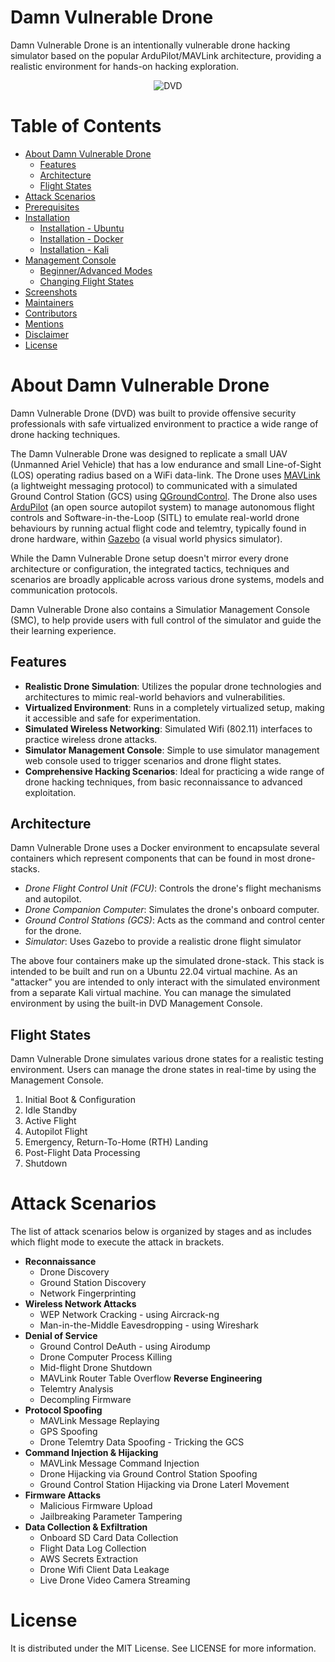 # Damn Vulnerable Drone

Damn Vulnerable Drone is an intentionally vulnerable drone hacking simulator based on the popular ArduPilot/MAVLink architecture, providing a realistic environment for hands-on hacking exploration.

<p align="center">
  <img src="https://github.com/nicholasaleks/Damn-Vulnerable-Drone/blob/master/simulator/static/images/Damn-Vulnerable-Drone-Banner.png?raw=true" alt="DVD"/>
</p>

# Table of Contents

* [About Damn Vulnerable Drone](#about)
  * [Features](#features)
  * [Architecture](#architecture)
  * [Flight States](#flight-states)
* [Attack Scenarios](#attack-scenarios)
* [Prerequisites](#prerequisites)
* [Installation](#installation)
  * [Installation - Ubuntu](#ubuntu)
  * [Installation - Docker](#docker)
  * [Installation - Kali](#kali)
* [Management Console](#management-console)
  * [Beginner/Advanced Modes](#changing-modes)
  * [Changing Flight States](#changing-flight-states)
* [Screenshots](#screenshots)
* [Maintainers](#maintainers)
* [Contributors](#contributors)
* [Mentions](#mentions)
* [Disclaimer](#disclaimer)
* [License](#license)

# About Damn Vulnerable Drone

Damn Vulnerable Drone (DVD) was built to provide offensive security professionals with safe virtualized environment to practice a wide range of drone hacking techniques.

The Damn Vulnerable Drone was designed to replicate a small UAV (Unmanned Ariel Vehicle) that has a low endurance and small Line-of-Sight (LOS) operating radius based on a WiFi data-link. The Drone uses [MAVLink](https://mavlink.io/en/) (a lightweight messaging protocol) to communicated with a simulated Ground Control Station (GCS) using [QGroundControl](http://qgroundcontrol.com/). The Drone also uses [ArduPilot](https://ardupilot.org/) (an open source autopilot system) to manage autonomous flight controls and Software-in-the-Loop (SITL) to emulate real-world drone behaviours by running actual flight code and telemtry, typically found in drone hardware, within [Gazebo](https://gazebosim.org/home) (a visual world physics simulator).

While the Damn Vulnerable Drone setup doesn't mirror every drone architecture or configuration, the integrated tactics, techniques and scenarios are broadly applicable across various drone systems, models and communication protocols.

Damn Vulnerable Drone also contains a Simulatior Management Console (SMC), to help provide users with full control of the simulator and guide the their learning experience.

## Features

- **Realistic Drone Simulation**: Utilizes the popular drone technologies and architectures to mimic real-world behaviors and vulnerabilities.
- **Virtualized Environment**: Runs in a completely virtualized setup, making it accessible and safe for experimentation.
- **Simulated Wireless Networking**: Simulated Wifi (802.11) interfaces to practice wireless drone attacks.
- **Simulator Management Console**: Simple to use simulator management web console used to trigger scenarios and drone flight states.
- **Comprehensive Hacking Scenarios**: Ideal for practicing a wide range of drone hacking techniques, from basic reconnaissance to advanced exploitation.

## Architecture

Damn Vulnerable Drone uses a Docker environment to encapsulate several containers which represent components that can be found in most drone-stacks.
- *Drone Flight Control Unit (FCU)*: Controls the drone's flight mechanisms and autopilot.
- *Drone Companion Computer*: Simulates the drone's onboard computer.
- *Ground Control Stations (GCS)*: Acts as the command and control center for the drone.
- *Simulator*: Uses Gazebo to provide a realistic drone flight simulator

The above four containers make up the simulated drone-stack. This stack is intended to be built and run on a Ubuntu 22.04 virtual machine.
As an "attacker" you are intended to only interact with the simulated environment from a separate Kali virtual machine.
You can manage the simulated environment by using the built-in DVD Management Console.

## Flight States

Damn Vulnerable Drone simulates various drone states for a realistic testing environment. Users can manage the drone states in real-time by using the Management Console.
1. Initial Boot & Configuration
2. Idle Standby
3. Active Flight
4. Autopilot Flight
5. Emergency, Return-To-Home (RTH) Landing
6. Post-Flight Data Processing
7. Shutdown

# Attack Scenarios

The list of attack scenarios below is organized by stages and as includes which flight mode to execute the attack in brackets.

* **Reconnaissance**
  * Drone Discovery
  * Ground Station Discovery
  * Network Fingerprinting
* **Wireless Network Attacks**
  * WEP Network Cracking - using Aircrack-ng
  * Man-in-the-Middle Eavesdropping - using Wireshark
* **Denial of Service**
  * Ground Control DeAuth - using Airodump
  * Drone Computer Process Killing
  * Mid-flight Drone Shutdown
  * MAVLink Router Table Overflow 
**Reverse Engineering**
  * Telemtry Analysis
  * Decompling Firmware
* **Protocol Spoofing**
  * MAVLink Message Replaying
  * GPS Spoofing
  * Drone Telemtry Data Spoofing - Tricking the GCS
* **Command Injection & Hijacking**
  * MAVLink Message Command Injection
  * Drone Hijacking via Ground Control Station Spoofing
  * Ground Control Station Hijacking via Drone Laterl Movement
* **Firmware Attacks**
  * Malicious Firmware Upload
  * Jailbreaking Parameter Tampering
* **Data Collection & Exfiltration**
  * Onboard SD Card Data Collection
  * Flight Data Log Collection
  * AWS Secrets Extraction
  * Drone Wifi Client Data Leakage
  * Live Drone Video Camera Streaming

# License

It is distributed under the MIT License. See LICENSE for more information.

